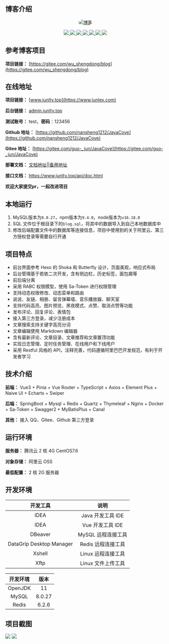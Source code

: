 ## 博客介绍

<p align="center">
  <a href="https://www.junlex.com">
    <img src="https://foruda.gitee.com/avatar/1721033589221052377/10699252_guo-_jun_1721033589.png!avatar200" alt="博客" style="border-radius: 50%;">
  </a>
</p>

<p align="center">
   <a target="_blank" href="https://github.com/ttkican/Blog">
      <img src="https://img.shields.io/badge/JDK-11-green"/>
      <img src="https://img.shields.io/badge/springboot-2.6.14-green"/>
      <img src="https://img.shields.io/badge/saToken-1.34.0-green"/>
      <img src="https://img.shields.io/badge/vue-3.x-green"/>
      <img src="https://img.shields.io/badge/mysql-8.0.27-green"/>
      <img src="https://img.shields.io/badge/mybatis--plus-3.5.2-green"/>
      <img src="https://img.shields.io/badge/redis-6.2.6-green"/>
   </a>
</p>

## 参考博客项目
**项目链接：** [https://gitee.com/wu_shengdong/blog](https://gitee.com/wu_shengdong/blog)

## 在线地址

**项目链接：** [www.junlty.top](https://www.junlex.com)

**后台链接：** [admin.junlty.top](https://admin.junlex.com)

**测试账号：** test，**密码**：123456

**Github 地址：** [https://github.com/nansheng1212/JavaCove](https://github.com/nansheng1212/JavaCove)

**Gitee 地址：** [https://gitee.com/guo-_jun/JavaCove](https://gitee.com/guo-_jun/JavaCove)

**部署文档：** [文档地址](https://blog.csdn.net/qq_52183856/article/details/142961728?fromshare=blogdetail&sharetype=blogdetail&sharerId=142961728&sharerefer=PC&sharesource=qq_52183856&sharefrom=from_link)||[备用地址](https://www.junlty.top/article/96)

**接口文档：** https://www.junlty.top/api/doc.html

 **欢迎大家提交pr，一起改进项目** 

## 本地运行

1. MySQL版本为`8.0.27`，npm版本为`9.4.0`，node版本为`v16.18.0`
2. SQL 文件位于根目录下的`blog.sql`，将其中的数据导入到自己本地数据库中
3. 修改后端配置文件中的数据库等连接信息，项目中使用到的关于阿里云、第三方授权登录等需要自行开通

## 项目特点

- 前台界面参考 Hexo 的 Shoka 和 Butterfly 设计，页面美观，响应式布局
- 后台管理基于若依二次开发，含有侧边栏，历史标签，面包屑等
- 前后端分离
- 采用 RABC 权限模型，使用 Sa-Token 进行权限管理
- 支持动态权限修改、动态菜单和路由
- 说说、友链、相册、留言弹幕墙、音乐播放器、聊天室
- 支持代码高亮、图片预览、黑夜模式、点赞、取消点赞等功能
- 发布评论、回复评论、表情包
- 接入第三方登录，减少注册成本
- 文章搜索支持关键字高亮分词
- 文章编辑使用 Markdown 编辑器
- 含有最新评论、文章目录、文章推荐和文章置顶功能
- 实现日志管理、定时任务管理、在线用户和下线用户
- 采用 Restful 风格的 API，注释完善，代码遵循阿里巴巴开发规范，有利于开发者学习

## 技术介绍

**前端：** Vue3 + Pinia + Vue Router + TypeScript + Axios + Element Plus + Naive UI + Echarts + Swiper

**后端：** SpringBoot + Mysql + Redis + Quartz + Thymeleaf + Nginx + Docker + Sa-Token + Swagger2 + MyBatisPlus + Canal

**其他：** 接入 QQ、Gitee、Github 第三方登录

## 运行环境

**服务器：** 腾讯云 2 核 4G CentOS7.6

**对象存储：** 阿里云 OSS

**最低配置：** 2 核 2G 服务器

## 开发环境

|           开发工具           |          说明          |
|:------------------------:|:--------------------:|
|           IDEA           |    Java 开发工具 IDE     |
|           IDEA           |     Vue 开发工具 IDE     |
|         DBeaver          |     MySQL 远程连接工具     |
| DataGrip Desktop Manager |     Redis 远程连接工具     |
|          Xshell          |     Linux 远程连接工具     |
|           Xftp           |     Linux 文件上传工具     |

|   开发环境    |  版本  |
|:-------------:|:------:|
|    OpenJDK    |   11   |
|     MySQL     | 8.0.27 |
|     Redis     | 6.2.6  |

## 项目截图

![](https://junlty.top/article/954a1dae45c1e25e8bb8a99e8f7b7604.png)
![](https://junlty.top/article/f5629ffc22306f46c6c815f82115a503.png)

